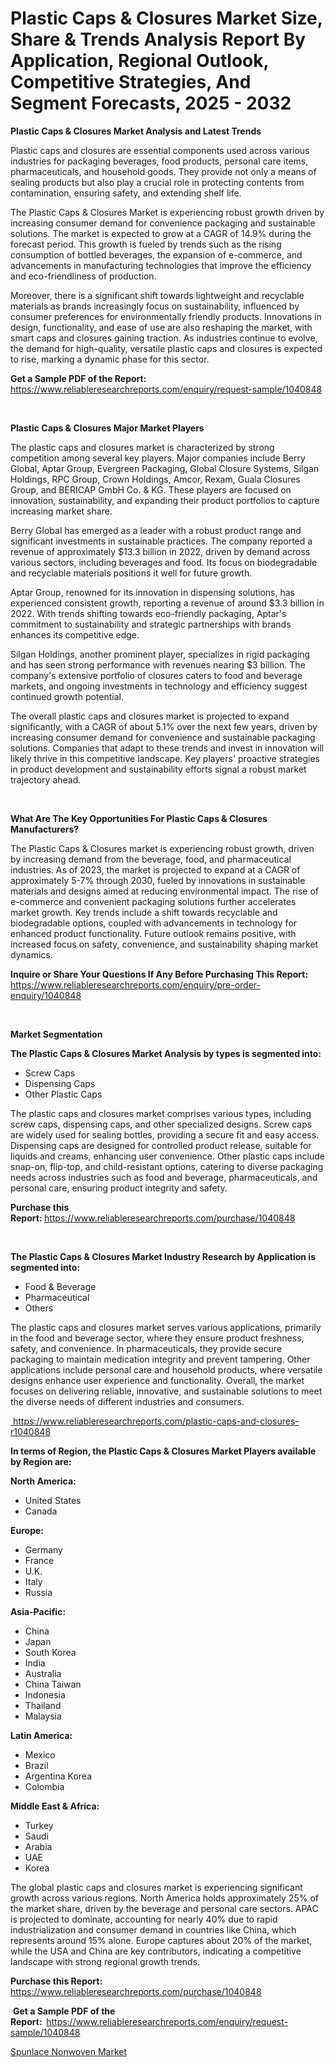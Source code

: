 <p><h1>Plastic Caps & Closures Market Size, Share & Trends Analysis Report By Application, Regional Outlook, Competitive Strategies, And Segment Forecasts, 2025 - 2032</h1></p><p><strong>Plastic Caps & Closures Market Analysis and Latest Trends</strong></p>
<p><p>Plastic caps and closures are essential components used across various industries for packaging beverages, food products, personal care items, pharmaceuticals, and household goods. They provide not only a means of sealing products but also play a crucial role in protecting contents from contamination, ensuring safety, and extending shelf life.</p><p>The Plastic Caps & Closures Market is experiencing robust growth driven by increasing consumer demand for convenience packaging and sustainable solutions. The market is expected to grow at a CAGR of 14.9% during the forecast period. This growth is fueled by trends such as the rising consumption of bottled beverages, the expansion of e-commerce, and advancements in manufacturing technologies that improve the efficiency and eco-friendliness of production.</p><p>Moreover, there is a significant shift towards lightweight and recyclable materials as brands increasingly focus on sustainability, influenced by consumer preferences for environmentally friendly products. Innovations in design, functionality, and ease of use are also reshaping the market, with smart caps and closures gaining traction. As industries continue to evolve, the demand for high-quality, versatile plastic caps and closures is expected to rise, marking a dynamic phase for this sector.</p></p>
<p><strong>Get a Sample PDF of the Report:&nbsp;</strong> <a href="https://www.reliableresearchreports.com/enquiry/request-sample/1040848?utm_campaign=2652&utm_medium=2&utm_source=Github&utm_content=ia&utm_term=02042025&utm_id=plastic-caps-closures">https://www.reliableresearchreports.com/enquiry/request-sample/1040848</a></p>
<p>&nbsp;</p>
<p><strong>Plastic Caps & Closures Major Market Players</strong></p>
<p><p>The plastic caps and closures market is characterized by strong competition among several key players. Major companies include Berry Global, Aptar Group, Evergreen Packaging, Global Closure Systems, Silgan Holdings, RPC Group, Crown Holdings, Amcor, Rexam, Guala Closures Group, and BERICAP GmbH Co. & KG. These players are focused on innovation, sustainability, and expanding their product portfolios to capture increasing market share.</p><p>Berry Global has emerged as a leader with a robust product range and significant investments in sustainable practices. The company reported a revenue of approximately $13.3 billion in 2022, driven by demand across various sectors, including beverages and food. Its focus on biodegradable and recyclable materials positions it well for future growth.</p><p>Aptar Group, renowned for its innovation in dispensing solutions, has experienced consistent growth, reporting a revenue of around $3.3 billion in 2022. With trends shifting towards eco-friendly packaging, Aptar's commitment to sustainability and strategic partnerships with brands enhances its competitive edge.</p><p>Silgan Holdings, another prominent player, specializes in rigid packaging and has seen strong performance with revenues nearing $3 billion. The company's extensive portfolio of closures caters to food and beverage markets, and ongoing investments in technology and efficiency suggest continued growth potential.</p><p>The overall plastic caps and closures market is projected to expand significantly, with a CAGR of about 5.1% over the next few years, driven by increasing consumer demand for convenience and sustainable packaging solutions. Companies that adapt to these trends and invest in innovation will likely thrive in this competitive landscape. Key players' proactive strategies in product development and sustainability efforts signal a robust market trajectory ahead.</p></p>
<p>&nbsp;</p>
<p><strong>What Are The Key Opportunities For Plastic Caps & Closures Manufacturers?</strong></p>
<p><p>The Plastic Caps & Closures market is experiencing robust growth, driven by increasing demand from the beverage, food, and pharmaceutical industries. As of 2023, the market is projected to expand at a CAGR of approximately 5-7% through 2030, fueled by innovations in sustainable materials and designs aimed at reducing environmental impact. The rise of e-commerce and convenient packaging solutions further accelerates market growth. Key trends include a shift towards recyclable and biodegradable options, coupled with advancements in technology for enhanced product functionality. Future outlook remains positive, with increased focus on safety, convenience, and sustainability shaping market dynamics.</p></p>
<p><strong>Inquire or Share Your Questions If Any Before Purchasing This Report:</strong> <a href="https://www.reliableresearchreports.com/enquiry/pre-order-enquiry/1040848?utm_campaign=2652&utm_medium=2&utm_source=Github&utm_content=ia&utm_term=02042025&utm_id=plastic-caps-closures">https://www.reliableresearchreports.com/enquiry/pre-order-enquiry/1040848</a></p>
<p>&nbsp;</p>
<p><strong>Market Segmentation</strong></p>
<p><strong>The Plastic Caps & Closures Market Analysis by types is segmented into:</strong></p>
<p><ul><li>Screw Caps</li><li>Dispensing Caps</li><li>Other Plastic Caps</li></ul></p>
<p><p>The plastic caps and closures market comprises various types, including screw caps, dispensing caps, and other specialized designs. Screw caps are widely used for sealing bottles, providing a secure fit and easy access. Dispensing caps are designed for controlled product release, suitable for liquids and creams, enhancing user convenience. Other plastic caps include snap-on, flip-top, and child-resistant options, catering to diverse packaging needs across industries such as food and beverage, pharmaceuticals, and personal care, ensuring product integrity and safety.</p></p>
<p><strong>Purchase this Report:&nbsp;</strong><a href="https://www.reliableresearchreports.com/purchase/1040848?utm_campaign=2652&utm_medium=2&utm_source=Github&utm_content=ia&utm_term=02042025&utm_id=plastic-caps-closures">https://www.reliableresearchreports.com/purchase/1040848</a></p>
<p>&nbsp;</p>
<p><strong>The Plastic Caps & Closures Market Industry Research by Application is segmented into:</strong></p>
<p><ul><li>Food & Beverage</li><li>Pharmaceutical</li><li>Others</li></ul></p>
<p><p>The plastic caps and closures market serves various applications, primarily in the food and beverage sector, where they ensure product freshness, safety, and convenience. In pharmaceuticals, they provide secure packaging to maintain medication integrity and prevent tampering. Other applications include personal care and household products, where versatile designs enhance user experience and functionality. Overall, the market focuses on delivering reliable, innovative, and sustainable solutions to meet the diverse needs of different industries and consumers.</p></p>
<p><a href="https://www.reliableresearchreports.com/plastic-caps-and-closures-r1040848?utm_campaign=2652&utm_medium=2&utm_source=Github&utm_content=ia&utm_term=02042025&utm_id=plastic-caps-closures">&nbsp;https://www.reliableresearchreports.com/plastic-caps-and-closures-r1040848</a></p>
<p><strong>In terms of Region, the Plastic Caps & Closures Market Players available by Region are:</strong></p>
<p>
    <p> <strong> North America: </strong>
        <ul>
            <li>United States</li>
            <li>Canada</li>
        </ul>
        </p> 
    <p> <strong> Europe: </strong>
        <ul>
            <li>Germany</li>
            <li>France</li>
            <li>U.K.</li>
            <li>Italy</li>
            <li>Russia</li>
        </ul>
        </p> 
    <p> <strong> Asia-Pacific: </strong>
        <ul>
            <li>China</li>
            <li>Japan</li>
            <li>South Korea</li>
            <li>India</li>
            <li>Australia</li>
            <li>China Taiwan</li>
            <li>Indonesia</li>
            <li>Thailand</li>
            <li>Malaysia</li>
        </ul>
        </p> 
    <p> <strong> Latin America: </strong>
        <ul>
            <li>Mexico</li>
            <li>Brazil</li>
            <li>Argentina Korea</li>
            <li>Colombia</li>
        </ul>
        </p> 
    <p> <strong> Middle East & Africa: </strong>
        <ul>
            <li>Turkey</li>
            <li>Saudi</li>
            <li>Arabia</li>
            <li>UAE</li>
            <li>Korea</li>
        </ul>
    </p>
    </p>
<p><p>The global plastic caps and closures market is experiencing significant growth across various regions. North America holds approximately 25% of the market share, driven by the beverage and personal care sectors. APAC is projected to dominate, accounting for nearly 40% due to rapid industrialization and consumer demand in countries like China, which represents around 15% alone. Europe captures about 20% of the market, while the USA and China are key contributors, indicating a competitive landscape with strong regional growth trends.</p></p>
<p><strong>Purchase this Report: </strong><a href="https://www.reliableresearchreports.com/purchase/1040848?utm_campaign=2652&utm_medium=2&utm_source=Github&utm_content=ia&utm_term=02042025&utm_id=plastic-caps-closures">https://www.reliableresearchreports.com/purchase/1040848</a></p>
<p>&nbsp;<strong>Get a Sample PDF of the Report:&nbsp;&nbsp;</strong><a href="https://www.reliableresearchreports.com/enquiry/request-sample/1040848?utm_campaign=2652&utm_medium=2&utm_source=Github&utm_content=ia&utm_term=02042025&utm_id=plastic-caps-closures">https://www.reliableresearchreports.com/enquiry/request-sample/1040848</a></p>
<p><strong></strong></p>
<p><p><a href="https://github.com/oliveroste6/Market-Research-Report-List-1/blob/main/spunlace-nonwoven-market.md?utm_campaign=2652&utm_medium=2&utm_source=Github&utm_content=ia&utm_term=02042025&utm_id=plastic-caps-closures">Spunlace Nonwoven Market</a></p></p>